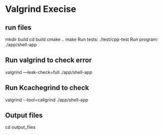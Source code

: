 # Valgrind Execise

## run files
mkdir build
cd build
cmake ..
make
Run tests: ./test/cpp-test
Run program: ./app/shell-app

## Run valgrind to check error

valgrind —leak-check=full ./app/shell-app

## Run Kcachegrind to check

valgrind --tool=callgrind ./app/shell-app

## Output files
cd output_files
